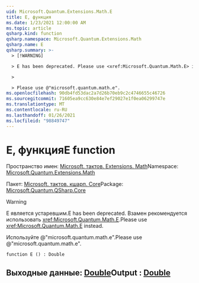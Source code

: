 ```yaml
---
uid: Microsoft.Quantum.Extensions.Math.E
title: E, функция
ms.date: 1/23/2021 12:00:00 AM
ms.topic: article
qsharp.kind: function
qsharp.namespace: Microsoft.Quantum.Extensions.Math
qsharp.name: E
qsharp.summary: >-
  > [!WARNING]

  > E has been deprecated. Please use <xref:Microsoft.Quantum.Math.E> instead.

  >

  > Please use @"microsoft.quantum.math.e".
ms.openlocfilehash: 90db4fd53dac2a7d26b70eb9c2c4746655c46726
ms.sourcegitcommit: 71605ea9cc630e84e7ef29027e1f0ea06299747e
ms.translationtype: MT
ms.contentlocale: ru-RU
ms.lasthandoff: 01/26/2021
ms.locfileid: "98849747"
---
```

# <a name="e-function"></a><span data-ttu-id="e68f7-102">E, функция</span><span class="sxs-lookup"><span data-stu-id="e68f7-102">E function</span></span>

<span data-ttu-id="e68f7-103">Пространство имен: [Microsoft. тактов. Extensions. Math](xref:Microsoft.Quantum.Extensions.Math)</span><span class="sxs-lookup"><span data-stu-id="e68f7-103">Namespace: [Microsoft.Quantum.Extensions.Math](xref:Microsoft.Quantum.Extensions.Math)</span></span>

<span data-ttu-id="e68f7-104">Пакет: [Microsoft. тактов. кшарп. Core](https://nuget.org/packages/Microsoft.Quantum.QSharp.Core)</span><span class="sxs-lookup"><span data-stu-id="e68f7-104">Package: [Microsoft.Quantum.QSharp.Core](https://nuget.org/packages/Microsoft.Quantum.QSharp.Core)</span></span>


> [!WARNING]
> <span data-ttu-id="e68f7-105">E является устаревшим.</span><span class="sxs-lookup"><span data-stu-id="e68f7-105">E has been deprecated.</span></span> <span data-ttu-id="e68f7-106">Взамен рекомендуется использовать <xref:Microsoft.Quantum.Math.E>.</span><span class="sxs-lookup"><span data-stu-id="e68f7-106">Please use <xref:Microsoft.Quantum.Math.E> instead.</span></span>
>
> <span data-ttu-id="e68f7-107">Используйте @"microsoft.quantum.math.e".</span><span class="sxs-lookup"><span data-stu-id="e68f7-107">Please use @"microsoft.quantum.math.e".</span></span>



```qsharp
function E () : Double
```


## <a name="output--double"></a><span data-ttu-id="e68f7-108">Выходные данные: [Double](xref:microsoft.quantum.lang-ref.double)</span><span class="sxs-lookup"><span data-stu-id="e68f7-108">Output : [Double](xref:microsoft.quantum.lang-ref.double)</span></span>

